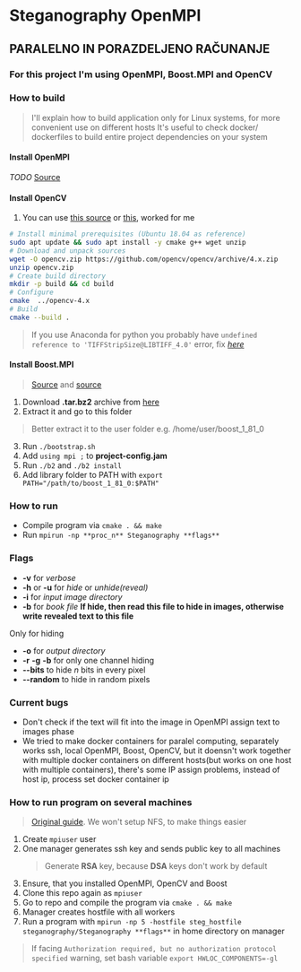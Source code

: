 ﻿# Steganography OpenMPI
## PARALELNO IN PORAZDELJENO RAČUNANJE

### For this project I'm using OpenMPI, Boost.MPI and OpenCV

### How to build
> I'll explain how to build application only for Linux systems, for more convenient use on different hosts
> It's useful to check docker/ dockerfiles to build entire project dependencies on your system

#### Install OpenMPI
*TODO*
[Source](https://webpages.charlotte.edu/abw/coit-grid01.uncc.edu/ParallelProgSoftware/Software/OpenMPIInstall.pdf)

#### Install OpenCV
1. You can use [this source](https://docs.opencv.org/4.x/d7/d9f/tutorial_linux_install.html) or [this](https://stackoverflow.com/questions/65738296/how-to-run-a-simple-opencv-code-in-c-on-linux), worked for me
```bash
# Install minimal prerequisites (Ubuntu 18.04 as reference)
sudo apt update && sudo apt install -y cmake g++ wget unzip
# Download and unpack sources
wget -O opencv.zip https://github.com/opencv/opencv/archive/4.x.zip
unzip opencv.zip
# Create build directory
mkdir -p build && cd build
# Configure
cmake  ../opencv-4.x
# Build
cmake --build .
```
> If you use Anaconda for python you probably have `undefined reference to 'TIFFStripSize@LIBTIFF_4.0'` error, fix [*here*](https://github.com/colmap/colmap/issues/188)
#### Install Boost.MPI
> [Source](https://www.boost.org/doc/libs/1_81_0/doc/html/mpi/getting_started.html#mpi.getting_started.config.bootstrap) and [source](https://kratos-wiki.cimne.upc.edu/index.php/How_to_compile_the_Boost_if_you_want_to_use_MPI)
1. Download **.tar.bz2** archive from [here](https://www.boost.org/users/history/version_1_81_0.html)
2. Extract it and go to this folder
> Better extract it to the user folder e.g. /home/user/boost_1_81_0
3. Run `./bootstrap.sh`
4. Add `using mpi ;` to **project-config.jam**
5. Run `./b2` and `./b2 install`
6. Add library folder to PATH with `export PATH="/path/to/boost_1_81_0:$PATH"`

### How to run
* Compile program via `cmake . && make`
* Run `mpirun -np **proc_n** Steganography **flags**`

### Flags
* **-v** for _verbose_
* **-h** or **-u** for _hide_ or _unhide(reveal)_
* **-i** for _input image directory_
* **-b** for _book file_
__If hide, then read this file to hide in images, otherwise write revealed text to this file__

Only for hiding
* **-o** for _output directory_
* **-r** **-g** **-b** for only one channel hiding
* **--bits** to hide _n_ bits in every pixel
* **--random** to hide in random pixels

### Current bugs
* Don't check if the text will fit into the image in OpenMPI assign text to images phase
* We tried to make docker containers for paralel computing, separately works ssh, local OpenMPI, Boost, OpenCV, but it doensn't work together with multiple docker containers on different hosts(but works on one host with multiple containers), there's some IP assign problems, instead of host ip, process set docker container ip

### How to run program on several machines
> [Original guide](https://mpitutorial.com/tutorials/running-an-mpi-cluster-within-a-lan/).
> We won't setup NFS, to make things easier

1. Create `mpiuser` user
2. One manager generates ssh key and sends public key to all machines
    > Generate **RSA** key, because **DSA** keys don't work by default
3. Ensure, that you installed OpenMPI, OpenCV and Boost
4. Clone this repo again as `mpiuser`
5. Go to repo and compile the program via `cmake . && make`
6. Manager creates hostfile with all workers
7. Run a program with `mpirun -np 5 -hostfile steg_hostfile steganography/Steganography **flags**` in home directory on manager
> If facing `Authorization required, but no authorization protocol specified` warning, set bash variable `export HWLOC_COMPONENTS=-gl`